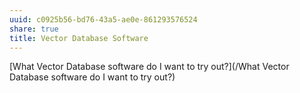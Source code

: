```yaml
---
uuid: c0925b56-bd76-43a5-ae0e-861293576524
share: true
title: Vector Database Software
---
```

[What Vector Database software do I want to try out?](/What Vector Database software do I want to try out?)